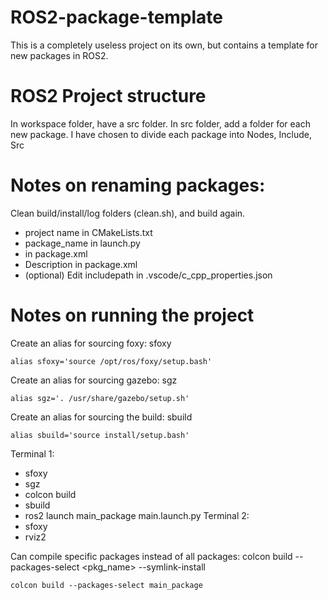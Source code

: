 # ROS2-package-template
This is a completely useless project on its own, but contains a template for new packages in ROS2.

# ROS2 Project structure
In workspace folder, have a src folder. In src folder, add a folder for each new package.
I have chosen to divide each package into Nodes, Include, Src

# Notes on renaming packages:
Clean build/install/log folders (clean.sh), and build again.
- project name in CMakeLists.txt
- package_name in launch.py
- <name> in package.xml
- Description in package.xml
- (optional) Edit includepath in .vscode/c_cpp_properties.json

# Notes on running the project
Create an alias for sourcing foxy: sfoxy
```
alias sfoxy='source /opt/ros/foxy/setup.bash'
```
Create an alias for sourcing gazebo: sgz
```
alias sgz='. /usr/share/gazebo/setup.sh'
```
Create an alias for sourcing the build: sbuild
```
alias sbuild='source install/setup.bash'
```
Terminal 1:
- sfoxy
- sgz
- colcon build
- sbuild
- ros2 launch main_package main.launch.py
Terminal 2:
- sfoxy
- rviz2

Can compile specific packages instead of all packages: colcon build --packages-select <pkg_name> --symlink-install
```
colcon build --packages-select main_package
```
